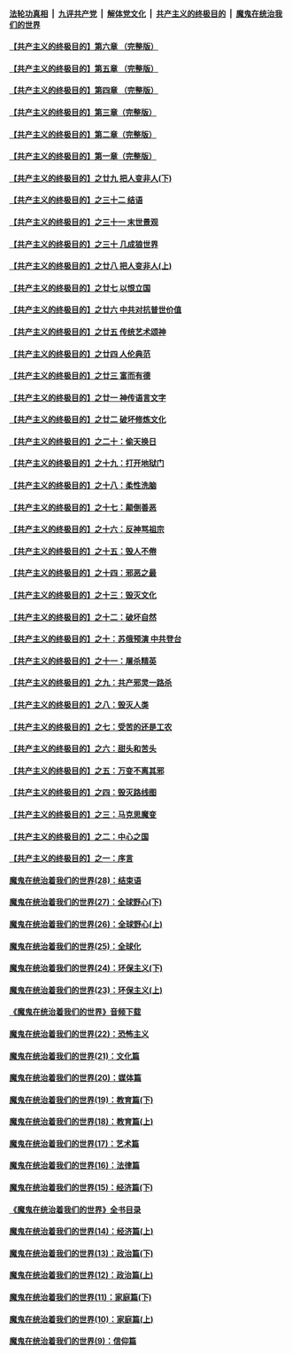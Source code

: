 ####  [法轮功真相](../../../../basic/blob/master/README.md?t=12260313) &nbsp;|&nbsp; [九评共产党](../../../../9ping.md/blob/master/README.md?t=12260313) &nbsp;|&nbsp; [解体党文化](../../../../jtdwh.md/blob/master/README.md?t=12260313)  &nbsp;|&nbsp; [共产主义的终极目的](../../../../gczydzjmd.md/blob/master/README.md?t=12260313) &nbsp;|&nbsp; [魔鬼在统治我们的世界](../../../../mgztzwmdsj.md/blob/master/README.md?t=12260313) 

#### [【共产主义的终极目的】第六章 （完整版）](../pages/nsc422/n11428913.md?t=12260313) 

#### [【共产主义的终极目的】第五章 （完整版）](../pages/nsc422/n11428912.md?t=12260313) 

#### [【共产主义的终极目的】第四章 （完整版）](../pages/nsc422/n11428907.md?t=12260313) 

#### [【共产主义的终极目的】第三章（完整版）](../pages/nsc422/n11428848.md?t=12260313) 

#### [【共产主义的终极目的】第二章（完整版）](../pages/nsc422/n11428831.md?t=12260313) 

#### [【共产主义的终极目的】第一章（完整版）](../pages/nsc422/n11417651.md?t=12260313) 

#### [【共产主义的终极目的】之廿九 把人变非人(下)](../pages/nsc422/n11344140.md?t=12260313) 

#### [【共产主义的终极目的】之三十二 结语](../pages/nsc422/n11360535.md?t=12260313) 

#### [【共产主义的终极目的】之三十一 末世景观](../pages/nsc422/n11351129.md?t=12260313) 

#### [【共产主义的终极目的】之三十 几成狼世界](../pages/nsc422/n11348280.md?t=12260313) 

#### [【共产主义的终极目的】之廿八 把人变非人(上)](../pages/nsc422/n11340492.md?t=12260313) 

#### [【共产主义的终极目的】之廿七 以恨立国](../pages/nsc422/n11336944.md?t=12260313) 

#### [【共产主义的终极目的】之廿六 中共对抗普世价值](../pages/nsc422/n11324785.md?t=12260313) 

#### [【共产主义的终极目的】之廿五 传统艺术颂神](../pages/nsc422/n11296396.md?t=12260313) 

#### [【共产主义的终极目的】之廿四 人伦典范](../pages/nsc422/n11296397.md?t=12260313) 

#### [【共产主义的终极目的】之廿三 富而有德](../pages/nsc422/n11283598.md?t=12260313) 

#### [【共产主义的终极目的】之廿一 神传语言文字](../pages/nsc422/n11263265.md?t=12260313) 

#### [【共产主义的终极目的】之廿二 破坏修炼文化](../pages/nsc422/n11245728.md?t=12260313) 

#### [【共产主义的终极目的】之二十：偷天换日](../pages/nsc422/n11238846.md?t=12260313) 

#### [【共产主义的终极目的】之十九：打开地狱门](../pages/nsc422/n11206376.md?t=12260313) 

#### [【共产主义的终极目的】之十八：柔性洗脑](../pages/nsc422/n11199994.md?t=12260313) 

#### [【共产主义的终极目的】之十七：颠倒善恶](../pages/nsc422/n11179782.md?t=12260313) 

#### [【共产主义的终极目的】之十六：反神骂祖宗](../pages/nsc422/n11166798.md?t=12260313) 

#### [【共产主义的终极目的】之十五：毁人不倦](../pages/nsc422/n11166792.md?t=12260313) 

#### [【共产主义的终极目的】之十四：邪恶之最](../pages/nsc422/n11150249.md?t=12260313) 

#### [【共产主义的终极目的】之十三：毁灭文化](../pages/nsc422/n11135227.md?t=12260313) 

#### [【共产主义的终极目的】之十二：破坏自然](../pages/nsc422/n11135214.md?t=12260313) 

#### [【共产主义的终极目的】之十：苏俄预演 中共登台](../pages/nsc422/n11118424.md?t=12260313) 

#### [【共产主义的终极目的】之十一：屠杀精英](../pages/nsc422/n11118442.md?t=12260313) 

#### [【共产主义的终极目的】之九：共产邪灵一路杀](../pages/nsc422/n11114139.md?t=12260313) 

#### [【共产主义的终极目的】之八：毁灭人类](../pages/nsc422/n11108503.md?t=12260313) 

#### [【共产主义的终极目的】之七：受苦的还是工农](../pages/nsc422/n11101809.md?t=12260313) 

#### [【共产主义的终极目的】之六：甜头和苦头](../pages/nsc422/n11096971.md?t=12260313) 

#### [【共产主义的终极目的】之五：万变不离其邪](../pages/nsc422/n11091285.md?t=12260313) 

#### [【共产主义的终极目的】之四：毁灭路线图](../pages/nsc422/n11086284.md?t=12260313) 

#### [【共产主义的终极目的】之三：马克思魔变](../pages/nsc422/n11061941.md?t=12260313) 

#### [【共产主义的终极目的】之二：中心之国](../pages/nsc422/n11047728.md?t=12260313) 

#### [【共产主义的终极目的】之一：序言](../pages/nsc422/n11086077.md?t=12260313) 

#### [魔鬼在统治着我们的世界(28)：结束语](../pages/nsc422/n10936246.md?t=12260313) 

#### [魔鬼在统治着我们的世界(27)：全球野心(下)](../pages/nsc422/n10928319.md?t=12260313) 

#### [魔鬼在统治着我们的世界(26)：全球野心(上)](../pages/nsc422/n10900318.md?t=12260313) 

#### [魔鬼在统治着我们的世界(25)：全球化](../pages/nsc422/n10788205.md?t=12260313) 

#### [魔鬼在统治着我们的世界(24)：环保主义(下)](../pages/nsc422/n10695307.md?t=12260313) 

#### [魔鬼在统治着我们的世界(23)：环保主义(上)](../pages/nsc422/n10688613.md?t=12260313) 

#### [《魔鬼在统治着我们的世界》音频下载](../pages/nsc422/n10635553.md?t=12260313) 

#### [魔鬼在统治着我们的世界(22)：恐怖主义](../pages/nsc422/n10614727.md?t=12260313) 

#### [魔鬼在统治着我们的世界(21)：文化篇](../pages/nsc422/n10597706.md?t=12260313) 

#### [魔鬼在统治着我们的世界(20)：媒体篇](../pages/nsc422/n10586579.md?t=12260313) 

#### [魔鬼在统治着我们的世界(19)：教育篇(下)](../pages/nsc422/n10564808.md?t=12260313) 

#### [魔鬼在统治着我们的世界(18)：教育篇(上)](../pages/nsc422/n10526970.md?t=12260313) 

#### [魔鬼在统治着我们的世界(17)：艺术篇](../pages/nsc422/n10499093.md?t=12260313) 

#### [魔鬼在统治着我们的世界(16)：法律篇](../pages/nsc422/n10485969.md?t=12260313) 

#### [魔鬼在统治着我们的世界(15)：经济篇(下)](../pages/nsc422/n10469975.md?t=12260313) 

#### [《魔鬼在统治着我们的世界》全书目录](../pages/nsc422/n10464261.md?t=12260313) 

#### [魔鬼在统治着我们的世界(14)：经济篇(上)](../pages/nsc422/n10457370.md?t=12260313) 

#### [魔鬼在统治着我们的世界(13)：政治篇(下)](../pages/nsc422/n10448270.md?t=12260313) 

#### [魔鬼在统治着我们的世界(12)：政治篇(上)](../pages/nsc422/n10444576.md?t=12260313) 

#### [魔鬼在统治着我们的世界(11)：家庭篇(下)](../pages/nsc422/n10440961.md?t=12260313) 

#### [魔鬼在统治着我们的世界(10)：家庭篇(上)](../pages/nsc422/n10435448.md?t=12260313) 

#### [魔鬼在统治着我们的世界(9)：信仰篇](../pages/nsc422/n10432159.md?t=12260313) 

